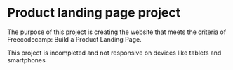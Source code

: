 
#  Product landing page project

The purpose of this project is creating the website that meets the criteria of Freecodecamp: Build a Product Landing Page.

This project is incompleted and not  responsive on devices like tablets and smartphones
